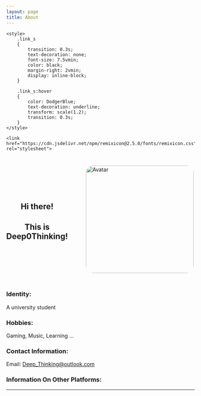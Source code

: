 ```yaml
---
layout: page
title: About
---
```



<head>

	<style>
		.link_s
		{
			transition: 0.3s;
			text-decoration: none;
			font-size: 7.5vmin;
			color: black;
			margin-right: 2vmin;
			display: inline-block;
		}

		.link_s:hover
		{
			color: DodgerBlue;
			text-decoration: underline;
			transform: scale(1.2);
			transition: 0.3s;
		}
	</style>

	<link href="https://cdn.jsdelivr.net/npm/remixicon@2.5.0/fonts/remixicon.css" rel="stylesheet">

</head>


<div style="display: flex; align-items: center;">
	<div style="flex-grow: 1; text-align: center; margin-right: 2.5vmin;">
		<h2>
			Hi there!
		</h2>
		<h2>
			This is Deep0Thinking!
		</h2>
	</div>
	<div style="margin: 2.5vmin;">
		<img alt = "Avatar" title = "Avatar" style="border-radius: 2vmin; width: 30vmin; height: 30vmin;" src = "https://avatars.githubusercontent.com/u/103571424?v=4">
	</div>
</div>



### Identity:
A university student

### Hobbies:
Gaming, Music, Learning ...

### Contact Information:
Email: <a href="mailto:Deep_Thinking@outlook.com" title="E-mail address">Deep_Thinking@outlook.com</a>

### Information On Other Platforms:
<div style="display: inline;">
	<a class="link_s" href="https://github.com/Deep0Thinking" target="_blank"><i class="ri-github-line"></i></a>
	<a class="link_s" href="https://www.youtube.com/channel/UCn_fR5dhMehAGOv-GudiOfg" target="_blank"><i class="ri-youtube-line"></i></a>
	<a class="link_s" href="https://space.bilibili.com/1613704945" target="_blank"><i class="ri-bilibili-line"></i></a>
	<a class="link_s" href="https://music.163.com/#/artist?id=48816810" target="_blank"><i class="ri-netease-cloud-music-line"></i></a>
	<a class="link_s" href="https://www.zhihu.com/people/louis-86-97-44" target="_blank"><i class="ri-zhihu-line"></i></a>
</div>

<hr>

<script src="https://giscus.app/client.js"
        data-repo="Deep0Thinking/Deep0thinking.github.io"
        data-repo-id="R_kgDOHLLlWQ"
        data-category="General"
        data-category-id="DIC_kwDOHLLlWc4CShS4"
        data-mapping="pathname"
        data-strict="0"
        data-reactions-enabled="1"
        data-emit-metadata="0"
        data-input-position="top"
        data-theme="light"
        data-lang="en"
        data-loading="lazy"
        crossorigin="anonymous"
        async>
</script>
